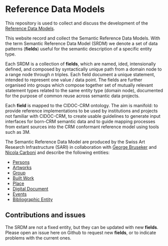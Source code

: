 # Reference Data Models

This repository is used to collect and discuss the development of the [Reference Data Models](https://docs.swissartresearch.net/).

This website record and collect the Semantic Reference Data Models. With the term Semantic Reference Data Model (SRDM) we denote a set of data patterns (**fields**) useful for the semantic description of a specific entity type. 

Each SRDM is a collection of **fields**, which are named, ided, intensionally defined, and composed by syntactically unique path from a domain node to a range node through *n* triples. Each field document a  unique statement, intended to represent one value / data point. The fields are further organised into groups which compose together set of mutually relevant statement types related to the same entity type (domain node), documented for the purpose of common reuse across semantic data projects.

Each **field** is mapped to the CIDOC-CRM ontology. The aim is manifold: to provide reference implementations to be used by institutions and projects not familiar with CIDOC-CRM, to create usable guidelines to generate input interfaces for born-CRM semantic data and to guide mapping processes from extant sources into the CRM conformant reference model using tools such as 3M. 

The Semantic Reference Data Model are produced by the Swiss Art Research Infrastructure (SARI) in collaboration with [George Bruseker](https://twitter.com/GBruseker) and [Nicola Carboni](https://twitter.com/wlpbloyd) and describe the following entities: 

+ [Persons](https://docs.swissartresearch.net/et/persons/)
+ [Artworks](https://docs.swissartresearch.net/et/artwork/)
+ [Group](https://docs.swissartresearch.net/et/group/)
+ [Built Work](https://docs.swissartresearch.net/et/built_work/)
+ [Place](https://docs.swissartresearch.net/et/place/)
+ [Digital Document](https://docs.swissartresearch.net/et/do/)
+ [Events](https://docs.swissartresearch.net/et/event/)
+ [Bibliographic Entity](https://docs.swissartresearch.net/et/bibliographic_item)

## Contributions and issues

The SRDM are not a fixed entity, but they can be updated with new **fields**. Please open an issue here on Github to request new **fields**, or to indicate problems with the current ones.  
